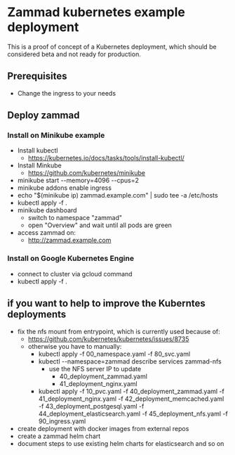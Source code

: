 # Zammad kubernetes example deployment

This is a proof of concept of a Kubernetes deployment, which should be considered
beta and not ready for production.

## Prerequisites

- Change the ingress to your needs


## Deploy zammad

### Install on Minikube example

* Install kubectl
  * https://kubernetes.io/docs/tasks/tools/install-kubectl/
* Install Minkube
  * https://github.com/kubernetes/minikube
* minikube start --memory=4096 --cpus=2
* minikube addons enable ingress
* echo "$(minikube ip) zammad.example.com" | sudo tee -a /etc/hosts
* kubectl apply -f .
* minikube dashboard
  * switch to namespace "zammad"
  * open "Overview" and wait until all pods are green
* access zammad on:
  * http://zammad.example.com


### Install on Google Kubernetes Engine
* connect to cluster via gcloud command
* kubectl apply -f .





## if you want to help to improve the Kuberntes deployments
* fix the nfs mount from entrypoint, which is currently used because of:
  * https://github.com/kubernetes/kubernetes/issues/8735
  * otherwise you have to manually:
    * kubectl apply -f 00_namespace.yaml -f 80_svc.yaml
    * kubectl --namespace=zammad describe services zammad-nfs
      * use the NFS server IP to update
        * 40_deployment_zammad.yaml
        * 41_deployment_nginx.yaml
    * kubectl apply -f 10_pvc.yaml -f 40_deployment_zammad.yaml -f 41_deployment_nginx.yaml -f 42_deployment_memcached.yaml -f 43_deployment_postgesql.yaml -f 44_deployment_elasticsearch.yaml -f 45_deployment_nfs.yaml -f 90_ingress.yaml
* create deployment with docker images from external repos
* create a zammad helm chart
* document steps to use existing helm charts for elasticsearch and so on
